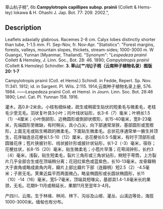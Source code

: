 草山杭子梢",
6b.**Campylotropis capillipes subsp. prainii** (Collett & Hems-ley) Iokawa & H. Ohashi J. Jap. Bot. 77: 209. 2002.",

## Description
Leaflets adaxially glabrous. Racemes 2-8 cm. Calyx lobes distinctly shorter than tube, 1-1.5 mm. Fl. Sep-Nov, fr. Nov-Apr.
  "Statistics": "Forest margins, forests, valleys, mountain slopes, thickets, stream-sides; 1000-3000 m. W Guangxi, Yunnan [Myanmar, Thailand].
  "Synonym": "*Lespedeza prainii* Collett &amp; Hemsley, J. Linn. Soc., Bot. 28: 46. 1890; *Campylotropis prainii* (Collett &amp; Hemsley) Schindler.
**3. 草山[艹/杭]子梢（云南种子植物名录）图版20: 1-7**

Campylotropis prainii (Coll. et Hemsl.) Schindl. in Fedde, Repert. Sp. Nov. 11:341. 1912; id. in Sargent. Pl. Wils. 2:115. 1914;云南种子植物名录上册, 576. 1984. ——Lespedeza prainii Coll. et Hemsl. in Journ. Linn. Soc. Bot. 28:46 1890; Levl. Cat. Pl. Yunnan 158. 1916.

灌木，高0.8-2米余。小枝有细纵棱，疏生或稍密生贴伏的短柔毛与微柔毛，老枝毛少至无毛。羽状复叶具3小叶；托叶线状钻形，长3-6（7）毫米；叶柄长1.5（1）-4厘米；小叶倒卵形、近椭圆形或倒卵状楔形，长15-40毫米，宽8-23毫米，先端圆形至微缺，有时稍尖，具小凸尖，向下部通常渐狭，基部圆形或宽楔形，上面无毛或贴生稀疏的微柔毛，下面贴生微柔毛。总状花序通常单一腋生并顶生，花序轴连总花梗长1.5-10（12）厘米，总花梗长0.5-5厘米，有时于顶部形成圆锥花序；苞片狭披针形、线状披针形或披针状钻形，长1-2（-3）毫米，宿存；花梗丝状，长8-15（20）毫米，贴生微柔毛；小苞片早落；花萼阔钟形，长约3（4）毫米，浅裂，贴生短柔毛，裂片三角形或三角状钻形，稍短于萼筒，上方裂片几乎全部合生或在顶端稍分离；花冠红紫色或蓝紫色，长10-13毫米，龙骨瓣稍大于直角或略成直角内弯，瓣片上部比瓣片下部（连瓣柄）短2.5（2）-4.5毫米；子房无毛。荚果近扁平而两面微凸，略呈椭圆形或长圆状椭圆形，长11（10）-14（16）毫米，宽5-7毫米，顶端具短喙尖，基部具1.4-1.8毫米长的果颈，无毛。花期9-11月或稍延长，果期11月至翌年3-4月。

产四川、云南。生于林缘、林间、林下、沟谷及山坡、灌丛、山溪边等处，海拔1000-3000米。缅甸也有分布。
